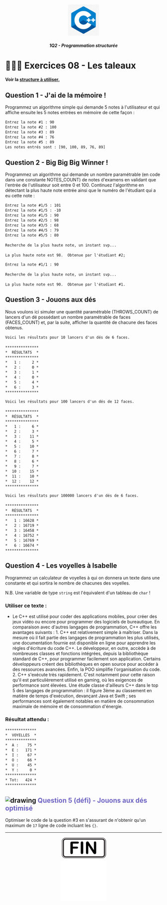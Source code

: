 <p align="Center"><img src="../_includes//logo.jpg" alt="drawing" width="100"/></p>
<h5 align="Center">1Q2 - Programmation structurée</h5>

# 🏋🏻‍♂️ Exercices 08 - Les taleaux

#### Voir la [structure à utiliser.](../_includes/_rules.md)

## Question 1 - J'ai de la mémoire !
Programmez un algorithme simple qui demande 5 notes à l'utilisateur et qui affiche ensuite les 5 notes entrées en mémoire de cette façon :
```plaintext
Entrez la note #1 : 90
Entrez la note #2 : 100
Entrez la note #3 : 89
Entrez la note #4 : 76
Entrez la note #5 : 89
Les notes entrés sont : [90, 100, 89, 76, 89]
```

## Question 2 - Big Big Big Winner !
Programmez un algorithme qui demande un nombre paramétrable (en code dans une constante NOTES_COUNT) de notes d'examens en validant que l'entrée de l'utilisateur soit entre 0 et 100.  Continuez l'algorithme en détectant la plus haute note entrée ainsi que le numéro de l'étudiant qui a eu cette note :
```plaintext
Entrez la note #1/5 : 101
Entrez la note #1/5 : -10
Entrez la note #1/5 : 90
Entrez la note #2/5 : 98
Entrez la note #3/5 : 68
Entrez la note #4/5 : 79
Entrez la note #5/5 : 80

Recherche de la plus haute note, un instant svp...

La plus haute note est 98.  Obtenue par l'étudiant #2;
```
```plaintext
Entrez la note #1/1 : 90

Recherche de la plus haute note, un instant svp...

La plus haute note est 90.  Obtenue par l'étudiant #1.
```

## Question 3 - Jouons aux dés
Nous voulons ici simuler une quantité paramétrable (THROWS_COUNT) de lancers d'un dé possédant un nombre paramétrable de faces (FACES_COUNT) et, par la suite, afficher la quantité de chacune des faces obtenus.

```plaintext
Voici les résultats pour 10 lancers d'un dés de 6 faces.

***************
*  RÉSULTATS  *
***************
*   1 :     2 *
*   2 :     0 *
*   3 :     1 *
*   4 :     0 *
*   5 :     4 *
*   6 :     3 *
***************
```
```plaintext
Voici les résultats pour 100 lancers d'un dés de 12 faces.

***************
*  RÉSULTATS  *
***************
*   1 :     6 *
*   2 :     3 *
*   3 :    11 *
*   4 :     5 *
*   5 :    10 *
*   6 :     7 *
*   7 :     8 *
*   8 :     6 *
*   9 :     7 *
*  10 :    15 *
*  11 :    10 *
*  12 :    12 *
***************
```
```plaintext
Voici les résultats pour 100000 lancers d'un dés de 6 faces.

***************
*  RÉSULTATS  *
***************
*   1 : 16628 *
*   2 : 16719 *
*   3 : 16458 *
*   4 : 16752 *
*   5 : 16769 *
*   6 : 16674 *
***************
```
## Question 4 - Les voyelles à Isabelle
Programmez un calculateur de voyelles à qui on donnera un texte dans une constante et qui sortira le nombre de chacunes des voyelles.

N.B. Une variable de type `string` est l'équivalent d'un tableau de `char` !
### Utiliser ce texte :
- Le C++ est utilisé pour coder des applications mobiles, pour créer des jeux vidéo ou encore pour programmer des logiciels de bureautique. En comparaison avec d'autres langages de programmation, C++ offre les avantages suivants : 1. C++ est relativement simple à maîtriser. Dans la mesure où il fait partie des langages de programmation les plus utilisés, une documentation fournie est disponible en ligne pour apprendre les règles d'écriture du code C++. Le développeur, en outre, accède à de nombreuses classes et fonctions intégrées, depuis la bibliothèque standard de C++, pour programmer facilement son application. Certains développeurs créent des bibliothèques en open source pour accéder à des ressources avancées. Enfin, la POO simplifie l'organisation du code. 2. C++ s'exécute très rapidement. C'est notamment pour cette raison qu'il est particulièrement utilisé en gaming, où les exigences de performance sont élevées. Une étude classe d'ailleurs C++ dans le top 5 des langages de programmation : il figure 3ème au classement en matière de temps d'exécution, devançant Java et Swift ; ses performances sont également notables en matière de consommation maximale de mémoire et de consommation d'énergie.
### Résultat attendu :
```plaintext
**************
*  VOYELLES  *
**************
*  A :    75 *
*  E :   171 *
*  I :    67 *
*  O :    66 *
*  U :    45 *
*  Y :     0 *
**************
* Tot:   424 *
**************
```

## <img src="./images/vs.png" alt="drawing" width="20"/> <span style="color:#6E64C3">Question 5 (défi) - Jouons aux dés optimisé</span>
Optimiser le code de la question #3 en s'assurant de n'obtenir qu'un maximum de `17` ligne de code incluant les `{}`.

<hr><p align="Center"><img src="../_includes/end.png" alt="drawing" width="150"/></p>

